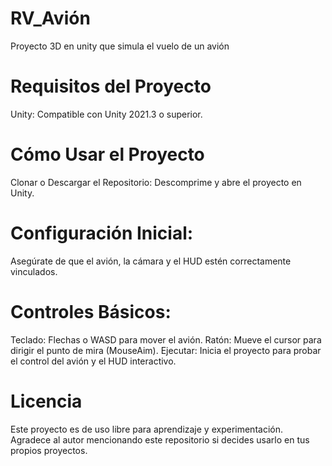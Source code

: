# RV_Avión
Proyecto 3D en unity que simula el vuelo de un avión

# Requisitos del Proyecto
Unity: Compatible con Unity 2021.3 o superior.

# Cómo Usar el Proyecto
Clonar o Descargar el Repositorio:
Descomprime y abre el proyecto en Unity.

# Configuración Inicial:
Asegúrate de que el avión, la cámara y el HUD estén correctamente vinculados.

# Controles Básicos:
Teclado:
Flechas o WASD para mover el avión.
Ratón:
Mueve el cursor para dirigir el punto de mira (MouseAim).
Ejecutar:
Inicia el proyecto para probar el control del avión y el HUD interactivo.

# Licencia
Este proyecto es de uso libre para aprendizaje y experimentación. Agradece al autor mencionando este repositorio si decides usarlo en tus propios proyectos.

